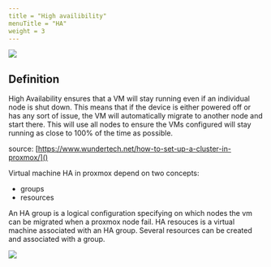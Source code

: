 ```yaml
---
title = "High availibility"
menuTitle = "HA"
weight = 3
---
```


![](/images/proxcli_cluster_ha_help.png)

## Definition

High Availability ensures that a VM will stay running even if an individual node is shut down. This means that if the device is either powered off or has any sort of issue, the VM will automatically migrate to another node and start there. This will use all nodes to ensure the VMs configured will stay running as close to 100% of the time as possible.

source: [https://www.wundertech.net/how-to-set-up-a-cluster-in-proxmox/]()

Virtual machine HA in proxmox depend on two concepts: 
- groups 
- resources

An HA group is a logical configuration specifying on which nodes the vm can be migrated when a proxmox node fail. 
HA resouces is a virtual machine associated with an HA group. Several resources can be created and associated with a group.

![](/images/proxcli_cluster_ha_schema.png)


